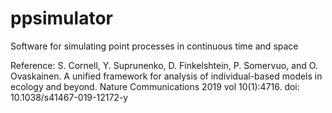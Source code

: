 # ppsimulator

Software for simulating point processes in continuous time and space

Reference: 
S. Cornell, Y. Suprunenko, D. Finkelshtein, P. Somervuo, and O. Ovaskainen. A unified framework for analysis of individual-based models in ecology and beyond. Nature Communications 2019 vol 10(1):4716. doi: 10.1038/s41467-019-12172-y
